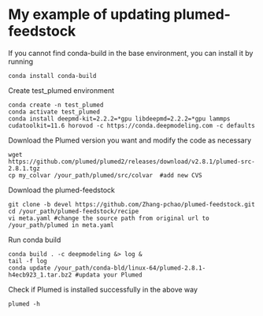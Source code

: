 My example of updating plumed-feedstock
=========================
If you cannot find conda-build in the base environment, you can install it by running
```
conda install conda-build
```

Create test_plumed environment
```
conda create -n test_plumed
conda activate test_plumed
conda install deepmd-kit=2.2.2=*gpu libdeepmd=2.2.2=*gpu lammps cudatoolkit=11.6 horovod -c https://conda.deepmodeling.com -c defaults
```

Download the Plumed version you want and modify the code as necessary
```
wget https://github.com/plumed/plumed2/releases/download/v2.8.1/plumed-src-2.8.1.tgz
cp my_colvar /your_path/plumed/src/colvar  #add new CVS
```

Download the plumed-feedstock
```
git clone -b devel https://github.com/Zhang-pchao/plumed-feedstock.git
cd /your_path/plumed-feedstock/recipe
vi meta.yaml #change the source path from original url to /your_path/plumed in meta.yaml
```

Run conda build
```
conda build . -c deepmodeling &> log &
tail -f log
conda update /your_path/conda-bld/linux-64/plumed-2.8.1-h4ecb923_1.tar.bz2 #updata your Plumed
```

Check if Plumed is installed successfully in the above way
```
plumed -h
```
